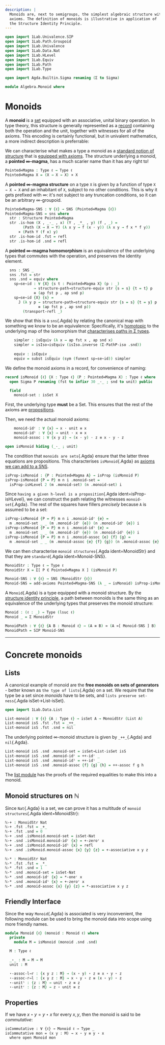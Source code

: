 ```yaml
---
description: |
  Monoids are, next to semigroups, the simplest algebraic structure with
  axioms. The definition of monoids is illustrative in application of
  the Structure Identity Principle.
---
```


```agda
open import 1Lab.Univalence.SIP
open import 1Lab.Path.Groupoid
open import 1Lab.Univalence
open import 1Lab.Data.Nat
open import 1Lab.HLevel
open import 1Lab.Equiv
open import 1Lab.Path
open import 1Lab.Type

open import Agda.Builtin.Sigma renaming (Σ to Sigma)

module Algebra.Monoid where
```

<!--
```
private variable
  ℓ : Level
  A : Type ℓ
```
-->

# Monoids

A **monoid** is a [set] equipped with an associative, unital binary
operation. In type theory, this structure is generally represented as a
[record] containing both the operation and the unit, together with
witnesses for all of the axioms. This encoding is certainly functional,
but in univalent mathematics, a more indirect description is
preferrable:

[record]: https://agda.readthedocs.io/en/v2.6.2/language/record-types.html
[set]: agda://1Lab.HLevel#Set

We can characterise what makes a type a monoid as a [standard notion of
structure] that is [equipped with axioms]. The structure underlying a
monoid, a **pointed $\infty$-magma**, has a much scarier name than it
has any right to!

[equipped with axioms]: agda://1Lab.Univalence.SIP#add-axioms
[standard notion of structure]: agda://1Lab.Univalence.SIP#SNS

```agda
Pointed∞Magma : Type ℓ → Type ℓ
Pointed∞Magma X = (X → X → X) × X
```

A **pointed $\infty$-magma structure** on a type `X` is given by a
function of type `X → X → X` and an inhabitant of `X`, subject to no
other conditions. This is why it gets prefixed with $\infty$: it's not
subject to any truncation conditions, so it can be an arbitrary
$\infty$-groupoid.

```agda
Pointed∞Magma-SNS : ∀ {ℓ} → SNS (Pointed∞Magma {ℓ})
Pointed∞Magma-SNS = sns where
  str : Structure Pointed∞Magma
  str .is-hom (X , _·_ , x) (Y , _*_ , y) (f , _) =
        (Path (X → X → Y) (λ x y → f (x · y)) (λ x y → f x * f y))
      × (Path Y (f x) y)
  str .is-hom-id .fst = refl
  str .is-hom-id .snd = refl
```

A **pointed $\infty$-magma homomorphism** is an equivalence of the
underlying types that commutes with the operation, and preserves the
identity element.

```agda
  sns : SNS _
  sns .fst = str
  sns .snd = equiv where
    sp→se~id : ∀ {X} {s t : Pointed∞Magma X} (p : _)
             → structure-path→structure-equiv str {s = s} {t = t} p
             ≡ (ap fst p , ap snd p)
    sp→se~id {X} {s} =
      J (λ y p → structure-path→structure-equiv str {s = s} {t = y} p
               ≡ (ap fst p , ap snd p))
        (transport-refl _)
```

We show that this is a `sns`{.Agda} by relating the canonical map with
something we know to be an equivalence: Specifically, it's [homotopic]
to the underlying map of the isomorphism that [characterises paths in Σ
types].

[homotopic]: agda://1Lab.Path#funext
[characterises paths in Σ types]: agda://1Lab.Path.Groupoid#Σ-PathP-iso

```agda
    simpler : isEquiv (λ x → ap fst x , ap snd x)
    simpler = isIso→isEquiv (isIso.inverse (Σ-PathP-iso .snd))
    
    equiv : isEquiv _
    equiv = subst isEquiv (sym (funext sp→se~id)) simpler
```

We define the monoid axioms in a record, for convenience of naming:

```agda
record isMonoid {ℓ} {X : Type ℓ} (P : Pointed∞Magma X) : Type ℓ where
  open Sigma P renaming (fst to infixr 30 _·_ ; snd to unit) public

  field
    monoid-set : isSet X
```

First, the underlying type **must** be a Set. This ensures that the rest
of the axioms are [propositions].

[propositions]: agda://1Lab.HLevel#isProp

Then, we need the actual monoid axioms:

```agda
    monoid-idʳ : ∀ {x} → x · unit ≡ x
    monoid-idˡ : ∀ {x} → unit · x ≡ x
    monoid-assoc : ∀ {x y z} → (x · y) · z ≡ x · y · z

open isMonoid hiding (_·_ ; unit)
```

The condition that `monoids are sets`{.Agda} ensure that the latter
three equations are propositions. This characterises
`isMonoid`{.Agda} as [axioms we can add to a SNS].

[axioms we can add to a SNS]: agda://1Lab.Univalence.SIP#add-axioms

```agda
isProp-isMonoid : {P : Pointed∞Magma A} → isProp (isMonoid P)
isProp-isMonoid {P = P} m n i .monoid-set =
  isProp-isHLevel 2 (m .monoid-set) (n .monoid-set) i
```

Since `having a given h-level is a proposition`{.Agda
ident=isProp-isHLevel}, we can construct the path relating the witnesses
`monoid-set`{.Agda}. The rest of the squares have fillers _precisely_
because `A` is assumed to be a set:

```agda
isProp-isMonoid {P = P} m n i .monoid-idʳ {e} =
  m .monoid-set _ _ (m .monoid-idʳ {e}) (n .monoid-idʳ {e}) i
isProp-isMonoid {P = P} m n i .monoid-idˡ {e} = 
  m .monoid-set _ _ (m .monoid-idˡ {e}) (n .monoid-idˡ {e}) i
isProp-isMonoid {P = P} m n i .monoid-assoc {e} {f} {g} =
  m .monoid-set _ _ (m .monoid-assoc {e} {f} {g}) (n .monoid-assoc {e} {f} {g}) i
```

We can then characterise `monoid structures`{.Agda ident=MonoidStr} and
that they are `standard`{.Agda ident=Monoid-SNS}.

```agda
MonoidStr : Type ℓ → Type ℓ
MonoidStr X = Σ[ P ∈ Pointed∞Magma X ] (isMonoid P)

Monoid-SNS : ∀ {ℓ} → SNS (MonoidStr {ℓ})
Monoid-SNS = add-axioms Pointed∞Magma-SNS (λ _ → isMonoid) isProp-isMonoid
```

A `Monoid`{.Agda} is a type equipped with a monoid structure. By the
[structure identity principle], a path between monoids is the same thing
as an equivalence of the underlying types that preserves the monoid structure:

[structure identity principle]: agda://1Lab.Univalence.SIP

```agda
Monoid : (ℓ : _) → Type (lsuc ℓ)
Monoid _ = Σ MonoidStr

MonoidPath : ∀ {ℓ} {A B : Monoid ℓ} → (A ≡ B) ≃ (A ≃[ Monoid-SNS ] B)
MonoidPath = SIP Monoid-SNS
```

---

# Concrete monoids

## Lists

A canonical example of monoid are the **free monoids on sets of
generators** - better known as `the type of lists`{.Agda} on a set. We
require that the type be a set since _monoids_ have to be sets, and
`lists preserve set-ness`{.Agda isSet→List-isSet}.

```agda
open import 1Lab.Data.List

List-monoid : ∀ {ℓ} {A : Type ℓ} → isSet A → MonoidStr (List A)
List-monoid isS .fst .fst = _++_
List-monoid isS .fst .snd = nil
```

The underlying pointed $\infty$-monoid structure is given by
`_++_`{.Agda} and `nil`{.Agda}.

```agda
List-monoid isS .snd .monoid-set = isSet→List-isSet isS
List-monoid isS .snd .monoid-idʳ = ++-idʳ _
List-monoid isS .snd .monoid-idˡ = ++-idˡ _
List-monoid isS .snd .monoid-assoc {f} {g} {h} = ++-assoc f g h
```

The [list module](agda://1Lab.Data.List) has the proofs of the required
equalities to make this into a monoid.

## Monoid structures on ℕ

Since `Nat`{.Agda} is a set, we can prove it has a multitude of `monoid
structures`{.Agda ident=MonoidStr}:

```agda
ℕ-+ : MonoidStr Nat
ℕ-+ .fst .fst = _+_
ℕ-+ .fst .snd = 0
ℕ-+ .snd .isMonoid.monoid-set = isSet-Nat
ℕ-+ .snd .isMonoid.monoid-idʳ {x} = +-zeroʳ x
ℕ-+ .snd .isMonoid.monoid-idˡ {x} = refl
ℕ-+ .snd .isMonoid.monoid-assoc {x} {y} {z} = +-associative x y z

ℕ-* : MonoidStr Nat
ℕ-* .fst .fst = _*_
ℕ-* .fst .snd = 1
ℕ-* .snd .monoid-set = isSet-Nat
ℕ-* .snd .monoid-idʳ {x} = *-oneʳ x
ℕ-* .snd .monoid-idˡ {x} = +-zeroʳ x
ℕ-* .snd .monoid-assoc {x} {y} {z} = *-associative x y z
```

## Friendly Interface

Since the way `Monoid`{.Agda} is associated is very inconvenient, the
following module can be used to bring the monoid data into scope using
more friendly names.

```agda
module Monoid {ℓ} (monoid : Monoid ℓ) where
  private
    module M = isMonoid (monoid .snd .snd)

  M : Type ℓ

  _⋆_ : M → M → M
  unit : M

  ⋆-assoc-l→r : {x y z : M} → (x ⋆ y) ⋆ z ≡ x ⋆ y ⋆ z
  ⋆-assoc-r→l : {x y z : M} → x ⋆ y ⋆ z ≡ (x ⋆ y) ⋆ z
  ⋆-unitˡ : {z : M} → unit ⋆ z ≡ z
  ⋆-unitʳ : {z : M} → z ⋆ unit ≡ z
```

<!--
```
  M = monoid .fst

  -- Structure
  x ⋆ y = x M.· y
  unit = M.unit

  infixr 30 _⋆_

  -- Properties
  ⋆-assoc-l→r = M.monoid-assoc
  ⋆-assoc-r→l = sym M.monoid-assoc
  ⋆-unitˡ = M.monoid-idˡ
  ⋆-unitʳ = M.monoid-idʳ
```
-->

## Properties

If we have $x \star y = y \star x$ for every $x, y$, then the monoid is
said to be _commutative_:

```
isCommutative : ∀ {ℓ} → Monoid ℓ → Type _
isCommutative mon = (x y : M) → x ⋆ y ≡ y ⋆ x
  where open Monoid mon
```
